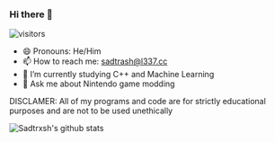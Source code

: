 ### Hi there 👋
![visitors](https://visitor-badge.glitch.me/badge?page_id=Sadtrxsh.visitor-badge)

- 😄 Pronouns: He/Him
- 📫 How to reach me: sadtrash@l337.cc
- 🌱 I’m currently studying C++ and Machine Learning
- 💬 Ask me about Nintendo game modding

DISCLAMER:
All of my programs and code are for strictly educational purposes and are not to be used unethically
<!--
**Sadtrxsh/Sadtrxsh** is a ✨ _special_ ✨ repository because its `README.md` (this file) appears on your GitHub profile.

Here are some ideas to get you started:

- 🔭 I’m currently working on ...
- 🌱 I’m currently learning ...
- 👯 I’m looking to collaborate on ...
- 🤔 I’m looking for help with ...
- 💬 Ask me about ...
- 📫 How to reach me: ...
- 😄 Pronouns: ...
- ⚡ Fun fact: ...
-->
![Sadtrxsh's github stats](https://github-readme-stats.vercel.app/api?username=Sadtrxsh&amp;show_icons=true&theme=dark)

